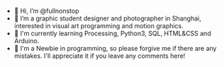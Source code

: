 - 👋 Hi, I’m @fullnonstop
- 👀 I’m a graphic student designer and photographer in Shanghai, interested in visual art programming and motion graphics.
- 🌱 I'm currently learning Processing, Python3, SQL, HTML&CSS and Arduino.
- 🍂 I'm a Newbie in programming, so please forgive me if there are any mistakes. I'll appreciate it if you leave any comments here!


<!---
fullnonstop/fullnonstop is a ✨ special ✨ repository because its `README.md` (this file) appears on your GitHub profile.
You can click the Preview link to take a look at your changes.
--->
